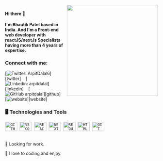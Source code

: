 <img src='https://user-images.githubusercontent.com/107703448/206416359-899b765f-36d0-438f-8ca3-0497f9c6c904.jpg' width="300px" align="right"/> 

#### Hi there 👋

#### I'm Bhautik Patel based in India. And I'm a Front-end web developer with reactJS/nextJs Specialists having more than 4 years of expertise.

<!-- ### Here is my portfolio website: <a href="https://lucasboscariole.com/" target="_blank"><b>Lucas Boscariole Silva.</b></a> -->

### Connect with me:

[![Twitter: ArpitDalal6](https://img.shields.io/twitter/follow/ArpitDalal6?style=social)][twitter]&nbsp;&nbsp;&nbsp;
[![Linkedin: arpitdalal](https://img.shields.io/badge/-arpitdalal-blue?style=flat&logo=Linkedin&logoColor=white&link=https://www.linkedin.com/in/arpitdalal/)][linkedin]&nbsp;&nbsp;&nbsp;
[![GitHub arpitdalal](https://img.shields.io/github/followers/arpitdalal?label=follow&style=social)][github]&nbsp;&nbsp;&nbsp;
[![website](https://img.shields.io/badge/Portfolio%20Website-arpitdalal.dev-2648ff?style=flat&logo=google-chrome&logoColor=ffffff)][website]


### 🖥️ Technologies and Tools 

<code><img width="40px" height="30" src="https://user-images.githubusercontent.com/107703448/206360547-5d5c8a15-7553-4da3-9c02-f4047894c41e.svg" title = "GITHUB"/></code>&nbsp; 
<code><img width="40px" height="30" src="https://user-images.githubusercontent.com/107703448/206360550-2a16abe4-1421-42de-a442-0255af442ab1.svg" title = "VSCODE"/></code>&nbsp; 
<code><img width="40px" height="30" src="https://user-images.githubusercontent.com/107703448/206360544-22d938d5-2821-4f6a-af4c-928b7777cdba.svg" title = "REACTJS"/></code>&nbsp;
<code><img width="40px" height="30" src="https://user-images.githubusercontent.com/107703448/206360542-d03531ec-b9bf-48c1-8933-d621e27b336d.svg" title = "NEXTJS"/></code>&nbsp;
<code><img width="40px" height="30" src="https://user-images.githubusercontent.com/107703448/206360538-ce273fe5-702c-4e18-98f4-fc2220e7dc18.svg"  title='REDUX'/></code>&nbsp; 
<code><img width="40px" height="30" src="https://user-images.githubusercontent.com/107703448/206361298-f5af91da-e764-4943-a3ee-ce842b29f1a0.svg" title = "HTML5"/></code>&nbsp;
<code><img width="40px" height="30" src="https://user-images.githubusercontent.com/107703448/206360553-3e6b3603-cec2-45fe-8a4d-0a25b861d596.svg" title = "GIT"/></code>&nbsp; 
<br/>
<br/>

<div display="inline-block">
 <p align="left">🤖 Looking for work.</p> 
 <p align="left">🧳 I love to coding and enjoy.</p>
</div>

<br/>

<!-- ##### I'm currently learning

<code><img src="https://cdn.jsdelivr.net/gh/devicons/devicon/icons/nodejs/nodejs-original-wordmark.svg"  width='30' height='30' title='NODE'/></code>&nbsp; -->
